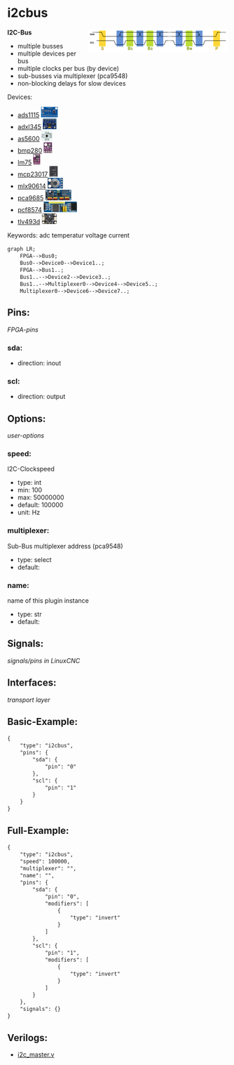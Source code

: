 # i2cbus

<img align="right" width="320" src="image.png">

**I2C-Bus**

* multiple busses
* multiple devices per bus
* multiple clocks per bus (by device)
* sub-busses via multiplexer (pca9548)
* non-blocking delays for slow devices
        

Devices:
* [ads1115](devices/ads1115/) <img src="devices/ads1115/image.png" height="24">
* [adxl345](devices/adxl345/) <img src="devices/adxl345/image.png" height="24">
* [as5600](devices/as5600/) <img src="devices/as5600/image.png" height="24">
* [bmp280](devices/bmp280/) <img src="devices/bmp280/image.png" height="24">
* [lm75](devices/lm75/) <img src="devices/lm75/image.png" height="24">
* [mcp23017](devices/mcp23017/) <img src="devices/mcp23017/image.png" height="24">
* [mlx90614](devices/mlx90614/) <img src="devices/mlx90614/image.png" height="24">
* [pca9685](devices/pca9685/) <img src="devices/pca9685/image.png" height="24">
* [pcf8574](devices/pcf8574/) <img src="devices/pcf8574/image.png" height="24">
* [tlv493d](devices/tlv493d/) <img src="devices/tlv493d/image.png" height="24">

Keywords: adc temperatur voltage current

```mermaid
graph LR;
    FPGA-->Bus0;
    Bus0-->Device0-->Device1..;
    FPGA-->Bus1..;
    Bus1..-->Device2-->Device3..;
    Bus1..-->Multiplexer0-->Device4-->Device5..;
    Multiplexer0-->Device6-->Device7..;
```

## Pins:
*FPGA-pins*
### sda:

 * direction: inout

### scl:

 * direction: output


## Options:
*user-options*
### speed:
I2C-Clockspeed

 * type: int
 * min: 100
 * max: 50000000
 * default: 100000
 * unit: Hz

### multiplexer:
Sub-Bus multiplexer address (pca9548)

 * type: select
 * default: 

### name:
name of this plugin instance

 * type: str
 * default: 


## Signals:
*signals/pins in LinuxCNC*


## Interfaces:
*transport layer*


## Basic-Example:
```
{
    "type": "i2cbus",
    "pins": {
        "sda": {
            "pin": "0"
        },
        "scl": {
            "pin": "1"
        }
    }
}
```

## Full-Example:
```
{
    "type": "i2cbus",
    "speed": 100000,
    "multiplexer": "",
    "name": "",
    "pins": {
        "sda": {
            "pin": "0",
            "modifiers": [
                {
                    "type": "invert"
                }
            ]
        },
        "scl": {
            "pin": "1",
            "modifiers": [
                {
                    "type": "invert"
                }
            ]
        }
    },
    "signals": {}
}
```

## Verilogs:
 * [i2c_master.v](i2c_master.v)
